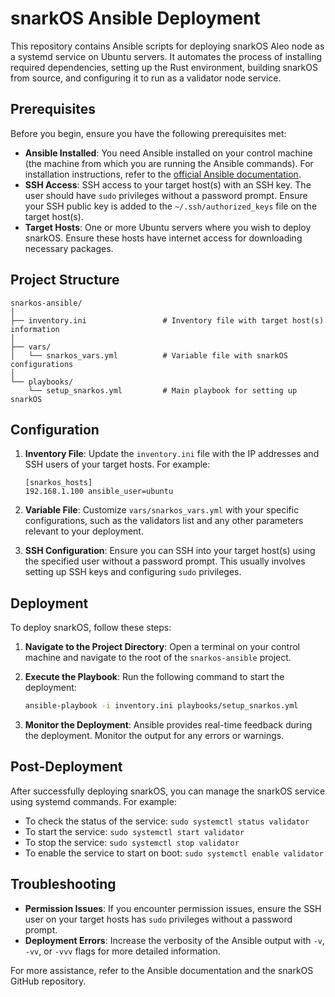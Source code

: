 # snarkOS Ansible Deployment

This repository contains Ansible scripts for deploying snarkOS Aleo node as a systemd service on Ubuntu servers. It automates the process of installing required dependencies, setting up the Rust environment, building snarkOS from source, and configuring it to run as a validator node service.

## Prerequisites

Before you begin, ensure you have the following prerequisites met:

- **Ansible Installed**: You need Ansible installed on your control machine (the machine from which you are running the Ansible commands). For installation instructions, refer to the [official Ansible documentation](https://docs.ansible.com/ansible/latest/installation_guide/intro_installation.html).
- **SSH Access**: SSH access to your target host(s) with an SSH key. The user should have `sudo` privileges without a password prompt. Ensure your SSH public key is added to the `~/.ssh/authorized_keys` file on the target host(s).
- **Target Hosts**: One or more Ubuntu servers where you wish to deploy snarkOS. Ensure these hosts have internet access for downloading necessary packages.

## Project Structure

```
snarkos-ansible/
│
├── inventory.ini                 # Inventory file with target host(s) information
│
├── vars/
│   └── snarkos_vars.yml          # Variable file with snarkOS configurations
│
└── playbooks/
    └── setup_snarkos.yml         # Main playbook for setting up snarkOS
```

## Configuration

1. **Inventory File**: Update the `inventory.ini` file with the IP addresses and SSH users of your target hosts. For example:

   ```
   [snarkos_hosts]
   192.168.1.100 ansible_user=ubuntu
   ```

2. **Variable File**: Customize `vars/snarkos_vars.yml` with your specific configurations, such as the validators list and any other parameters relevant to your deployment.

3. **SSH Configuration**: Ensure you can SSH into your target host(s) using the specified user without a password prompt. This usually involves setting up SSH keys and configuring `sudo` privileges.

## Deployment

To deploy snarkOS, follow these steps:

1. **Navigate to the Project Directory**: Open a terminal on your control machine and navigate to the root of the `snarkos-ansible` project.

2. **Execute the Playbook**: Run the following command to start the deployment:

   ```bash
   ansible-playbook -i inventory.ini playbooks/setup_snarkos.yml
   ```

3. **Monitor the Deployment**: Ansible provides real-time feedback during the deployment. Monitor the output for any errors or warnings.

## Post-Deployment

After successfully deploying snarkOS, you can manage the snarkOS service using systemd commands. For example:

- To check the status of the service: `sudo systemctl status validator`
- To start the service: `sudo systemctl start validator`
- To stop the service: `sudo systemctl stop validator`
- To enable the service to start on boot: `sudo systemctl enable validator`

## Troubleshooting

- **Permission Issues**: If you encounter permission issues, ensure the SSH user on your target hosts has `sudo` privileges without a password prompt.
- **Deployment Errors**: Increase the verbosity of the Ansible output with `-v`, `-vv`, or `-vvv` flags for more detailed information.

For more assistance, refer to the Ansible documentation and the snarkOS GitHub repository.